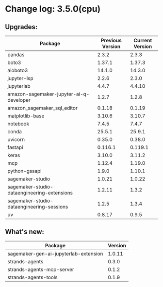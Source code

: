# Change log: 3.5.0(cpu)

## Upgrades: 

Package | Previous Version | Current Version
---|---|---
pandas|2.3.2|2.3.3
boto3|1.37.1|1.37.3
aioboto3|14.1.0|14.3.0
jupyter-lsp|2.2.6|2.3.0
jupyterlab|4.4.7|4.4.10
amazon-sagemaker-jupyter-ai-q-developer|1.2.7|1.2.8
amazon_sagemaker_sql_editor|0.1.18|0.1.19
matplotlib-base|3.10.6|3.10.7
notebook|7.4.5|7.4.7
conda|25.5.1|25.9.1
uvicorn|0.35.0|0.38.0
fastapi|0.116.1|0.119.1
keras|3.10.0|3.11.2
mcp|1.12.4|1.19.0
python-gssapi|1.9.0|1.10.1
sagemaker-studio|1.0.21|1.0.22
sagemaker-studio-dataengineering-extensions|1.2.11|1.3.2
sagemaker-studio-dataengineering-sessions|1.2.5|1.3.4
uv|0.8.17|0.9.5

## What's new: 

Package | Version 
---|---
sagemaker-gen-ai-jupyterlab-extension|1.0.11
strands-agents|0.3.0
strands-agents-mcp-server|0.1.2
strands-agents-tools|0.1.9
